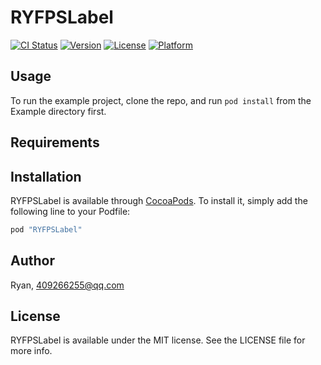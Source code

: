 # RYFPSLabel

[![CI Status](http://img.shields.io/travis/Ryan/RYFPSLabel.svg?style=flat)](https://travis-ci.org/Ryan/RYFPSLabel)
[![Version](https://img.shields.io/cocoapods/v/RYFPSLabel.svg?style=flat)](http://cocoapods.org/pods/RYFPSLabel)
[![License](https://img.shields.io/cocoapods/l/RYFPSLabel.svg?style=flat)](http://cocoapods.org/pods/RYFPSLabel)
[![Platform](https://img.shields.io/cocoapods/p/RYFPSLabel.svg?style=flat)](http://cocoapods.org/pods/RYFPSLabel)

## Usage

To run the example project, clone the repo, and run `pod install` from the Example directory first.

## Requirements

## Installation

RYFPSLabel is available through [CocoaPods](http://cocoapods.org). To install
it, simply add the following line to your Podfile:

```ruby
pod "RYFPSLabel"
```

## Author

Ryan, 409266255@qq.com

## License

RYFPSLabel is available under the MIT license. See the LICENSE file for more info.
